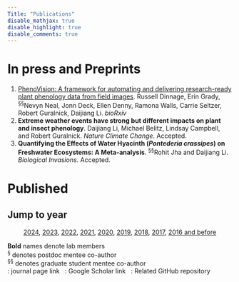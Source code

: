 ```yaml
---
Title: "Publications"
disable_mathjax: true
disable_highlight: true
disable_comments: true
---
```

<center>
<a target="_blank" href="https://scholar.google.com/citations?user=0I2wXJQAAAAJ&hl=en"><i class="ai ai-google-scholar ai-2x"></i></a> 
<a target="_blank" href="https://www.researchgate.net/profile/Daijiang_Li"><i class="ai ai-researchgate ai-2x"></i></a> 
<a target="_blank" href="https://publons.com/a/719613/"><i class="ai ai-publons ai-2x"></i></a>
</center>


# In press and Preprints

<ol>

<li> <a href="https://www.biorxiv.org/content/10.1101/2024.10.10.617505v1.abstract" target="_blank" title="">PhenoVision: A framework for automating and delivering research-ready plant phenology data from field images</a>. Russell Dinnage, Erin Grady, <sup>§§</sup>Nevyn Neal, Jonn Deck, Ellen Denny, Ramona Walls, Carrie Seltzer, Robert Guralnick, Daijiang Li. <i>bioRxiv</i></li>

<li> <b>Extreme weather events have strong but different impacts on plant and insect phenology</b>. Daijiang Li, Michael Belitz, Lindsay Campbell, and Robert Guralnick. <i>Nature Climate Change</i>. Accepted.<a href="" target="_blank" title="Text through DOI"><i class="ai ai-doi"></i></a> </li> 

<li> <b>Quantifying the Effects of Water Hyacinth (<i>Pontederia crassipes</i>) on Freshwater Ecosystems: A Meta-analysis</b>. <sup>§§</sup>Rohit Jha and Daijiang Li. <i>Biological Invasions</i>. Accepted.<a href="" target="_blank" title="Text through DOI"><i class="ai ai-doi"></i></a> </li> 

</ol>





# Published

## Jump to year

<div style="text-align: center;">

[2024](#2024), [2023](#2023), [2022](#2022), [2021](#2021), [2020](#2020), [2019](#2019), [2018](#2018), [2017](#2017), [2016 and before](#2016)

</div>

**Bold** names denote lab members  
<sup>§</sup> denotes postdoc mentee co-author  
<sup>§§</sup> denotes graduate student mentee co-author  
<i class="ai ai-doi"></i>: journal page link &nbsp; <i class="ai ai-google-scholar"></i>: Google Scholar link &nbsp;  <i class="fab fa-github"></i>: Related GitHub repository  
